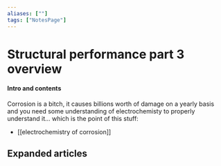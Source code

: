 ```yaml
---
aliases: [""]
tags: ["NotesPage"]
---
```


# Structural performance part 3 overview

#### Intro and contents
Corrosion is a bitch, it causes billions worth of damage on a yearly basis and you need some understanding of electrochemisty to properly understand it... which is the point of this stuff:
- [[electrochemistry of corrosion]]


## Expanded articles
